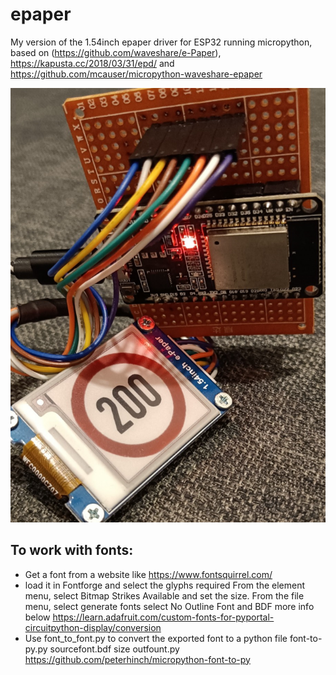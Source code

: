 # epaper

My version of the 1.54inch epaper driver for ESP32 running micropython, based on (https://github.com/waveshare/e-Paper), https://kapusta.cc/2018/03/31/epd/ and https://github.com/mcauser/micropython-waveshare-epaper

![image](other/Screenshot_1462.png)
## To work with fonts:
* Get a font from a website like https://www.fontsquirrel.com/
* load it in Fontforge and select the glyphs required
  From the element menu, select Bitmap Strikes Available and set the size.
  From the file menu, select generate fonts
  select No Outline Font and BDF
  more info below
  https://learn.adafruit.com/custom-fonts-for-pyportal-circuitpython-display/conversion
* Use font_to_font.py to convert the exported font to a python file 
  font-to-py.py sourcefont.bdf size outfount.py
  https://github.com/peterhinch/micropython-font-to-py
  